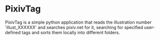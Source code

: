 # PixivTag

PixivTag is a simple python application that reads the illustration number 'illust_XXXXXX' and searches pixiv.net for it, searching for specified user-defined tags and sorts them locally into different folders.
